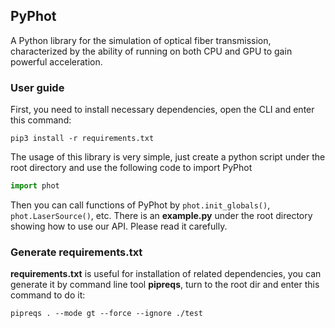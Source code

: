 ## PyPhot

A Python library for the simulation of optical fiber transmission, characterized by the ability of running on both CPU and GPU to gain powerful acceleration.

### User guide

First, you need to install necessary dependencies, open the CLI and enter this command:

```shell
pip3 install -r requirements.txt
```

The usage of this library is very simple, just create a python script under the root directory and use the following code to import PyPhot

```python
import phot
```

Then you can call functions of PyPhot by `phot.init_globals()`, `phot.LaserSource()`, etc. There is an **example.py** under the root directory showing how to use our API. Please read it carefully.

### Generate requirements.txt

**requirements.txt** is useful for installation of related dependencies, you can generate it by command line tool **pipreqs**, turn to the root dir and enter this command to do it:

```shell
pipreqs . --mode gt --force --ignore ./test
```

